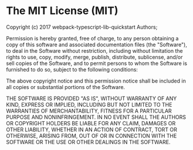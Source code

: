 # The MIT License (MIT)
Copyright (c) 2017 webpack-typescript-lib-quickstart Authors;

Permission is hereby granted, free of charge, to any person obtaining a copy of
this software and associated documentation files (the "Software"), to deal in the
Software without restriction, including without limitation the rights
to use, copy, modify, merge, publish, distribute, sublicense, and/or sell copies
of the Software, and to permit persons to whom the Software is furnished to do so,
subject to the following conditions:

The above copyright notice and this permission notice shall be included in
all copies or substantial portions of the Software.

THE SOFTWARE IS PROVIDED "AS IS", WITHOUT WARRANTY OF ANY KIND, EXPRESS OR IMPLIED,
INCLUDING BUT NOT LIMITED TO THE WARRANTIES OF MERCHANTABILITY, FITNESS FOR A
PARTICULAR PURPOSE AND NONINFRINGEMENT. IN NO EVENT SHALL THE AUTHORS OR COPYRIGHT
HOLDERS BE LIABLE FOR ANY CLAIM, DAMAGES OR OTHER LIABILITY, WHETHER IN AN ACTION
OF CONTRACT, TORT OR OTHERWISE, ARISING FROM, OUT OF OR IN CONNECTION WITH
THE SOFTWARE OR THE USE OR OTHER DEALINGS IN THE SOFTWARE.